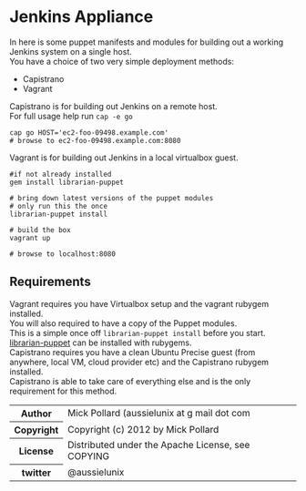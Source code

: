 # Jenkins Appliance

In here is some puppet manifests and modules for building out a working Jenkins system on a single host.  
You have a choice of two very simple deployment methods: 

* Capistrano
* Vagrant

Capistrano is for building out Jenkins on a remote host.  
For full usage help run `cap -e go`

    cap go HOST='ec2-foo-09498.example.com'
    # browse to ec2-foo-09498.example.com:8080

Vagrant is for building out Jenkins in a local virtualbox guest.  

    #if not already installed
    gem install librarian-puppet 

    # bring down latest versions of the puppet modules
    # only run this the once
    librarian-puppet install

    # build the box
    vagrant up

    # browse to localhost:8080


## Requirements

Vagrant requires you have Virtualbox setup and the vagrant rubygem installed.  
You will also required to have a copy of the Puppet modules.  
This is a simple once off `librarian-puppet install` before you start.  
[librarian-puppet](http://librarian-puppet.com/) can be installed with rubygems.  
Capistrano requires you have a clean Ubuntu Precise guest (from anywhere, local VM, cloud provider etc) and the Capistrano rubygem installed.  
Capistrano is able to take care of everything else and is the only requirement for this method.  


<table>
  <tr>
    <th>Author</th><td>Mick Pollard (aussielunix at g mail dot com</td>
  </tr>
  <tr>
    <th>Copyright</th><td>Copyright (c) 2012 by Mick Pollard</td>
  </tr>
  <tr>
    <th>License</th><td>Distributed under the Apache License, see COPYING</td>
  </tr>
  <tr>
    <th>twitter </th><td>@aussielunix</td>
  </tr>
</table>

